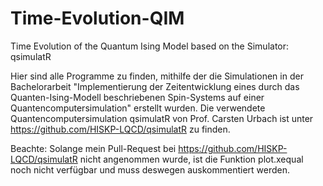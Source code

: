 # Time-Evolution-QIM
Time Evolution of the Quantum Ising Model based on the Simulator: qsimulatR

Hier sind alle Programme zu finden,  mithilfe der die Simulationen in der Bachelorarbeit
"Implementierung der Zeitentwicklung eines durch das Quanten-Ising-Modell beschriebenen Spin-Systems auf einer Quantencomputersimulation"
erstellt wurden.
Die verwendete Quantencomputersimulation qsimulatR von Prof. Carsten Urbach ist unter 
https://github.com/HISKP-LQCD/qsimulatR 
zu finden.

Beachte: Solange mein Pull-Request bei https://github.com/HISKP-LQCD/qsimulatR nicht angenommen wurde, ist die Funktion plot.xequal noch nicht verfügbar und muss deswegen      auskommentiert werden. 

